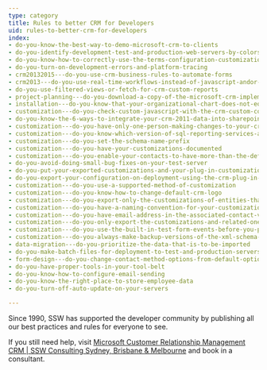 ```yaml
---
type: category
title: Rules to better CRM for Developers
uid: rules-to-better-crm-for-developers
index:
- do-you-know-the-best-way-to-demo-microsoft-crm-to-clients
- do-you-identify-development-test-and-production-web-servers-by-colors
- do-you-know-how-to-correctly-use-the-terms-configuration-customization-and-extending-in-the-crm-context
- do-you-turn-on-development-errors-and-platform-tracing
- crm20132015---do-you-use-crm-business-rules-to-automate-forms
- crm2013---do-you-use-real-time-workflows-instead-of-javascript-andor-plugin-code
- do-you-use-filtered-views-or-fetch-for-crm-custom-reports
- project-planning---do-you-download-a-copy-of-the-microsoft-crm-implementation-guide
- installation---do-you-know-that-your-organizational-chart-does-not-equal-your-crm-business-units
- customization---do-you-check-custom-javascript-with-the-crm-custom-code-validation-tool
- do-you-know-the-6-ways-to-integrate-your-crm-2011-data-into-sharepoint-2010
- customization---do-you-have-only-one-person-making-changes-to-your-crm-customization
- customization---do-you-know-which-version-of-sql-reporting-services-and-visual-studio-you-are-using
- customization---do-you-set-the-schema-name-prefix
- customization---do-you-have-your-customizations-documented
- customization---do-you-enable-your-contacts-to-have-more-than-the-default-3-email-addresses-and-phone-numbers
- do-you-avoid-doing-small-bug-fixes-on-your-test-server
- do-you-put-your-exported-customizations-and-your-plug-in-customization-under-source-control-during-deployment
- do-you-export-your-configuration-on-deployment-using-the-crm-plug-in-registration-tool
- customization---do-you-use-a-supported-method-of-customization
- customization---do-you-know-how-to-change-default-crm-logo
- customization---do-you-export-only-the-customizations-of-entities-that-you-did-customize
- customization---do-you-have-a-naming-convention-for-your-customization-back-up-crm-4-only
- customization---do-you-have-email-address-in-the-associated-contact-view
- customization---do-you-only-export-the-customizations-and-related-ones-that-you-have-made
- customization---do-you-use-the-built-in-test-form-events-before-you-publish-javascript-changes
- customization---do-you-always-make-backup-versions-of-the-xml-schema-crm-4-only
- data-migration---do-you-prioritize-the-data-that-is-to-be-imported
- do-you-make-batch-files-for-deployment-to-test-and-production-servers-crm-4-only
- form-design---do-you-change-contact-method-options-from-default-option-group-to-checkboxes
- do-you-have-proper-tools-in-your-tool-belt
- do-you-know-how-to-configure-email-sending
- do-you-know-the-right-place-to-store-employee-data
- do-you-turn-off-auto-update-on-your-servers

---
```

Since 1990, SSW has supported the developer community by publishing all our best practices and rules for everyone to see.

If you still need help, visit [Microsoft Customer Relationship Management CRM | SSW Consulting Sydney, Brisbane & Melbourne](http&#58;//www.ssw.com.au/ssw/Consulting/MicrosoftCRM.aspx) and book in a consultant.

